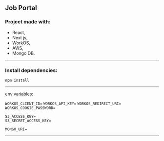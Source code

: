 ## Job Portal

### Project made with:

- React,
- Next js,
- WorkOS,
- AWS,
- Mongo DB.

---

### Install dependencies: <br/>

`npm install`

---

env variables: <br/>

`WORKOS_CLIENT_ID=`
`WORKOS_API_KEY=`
`WORKOS_REDIRECT_URI=`
`WORKOS_COOKIE_PASSWORD=`

`S3_ACCESS_KEY=` <br/>
`S3_SECRET_ACCESS_KEY=`

`MONGO_URI=`

---
